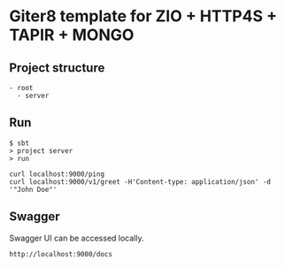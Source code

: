 # Giter8 template for ZIO + HTTP4S + TAPIR + MONGO


## Project structure

```
- root
  - server

```

## Run

```
$ sbt
> project server
> run
```

```
curl localhost:9000/ping
curl localhost:9000/v1/greet -H'Content-type: application/json' -d '"John Doe"'
```

## Swagger

Swagger UI can be accessed locally.

```
http://localhost:9000/docs
```
